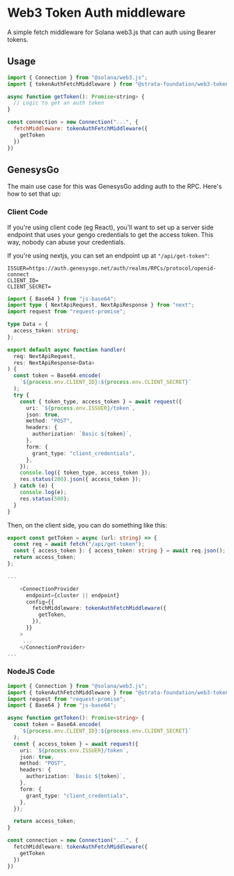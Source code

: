 # Web3 Token Auth middleware

A simple fetch middleware for Solana web3.js that can auth using Bearer tokens.

## Usage

```js
import { Connection } from "@solana/web3.js";
import { tokenAuthFetchMiddleware } from "@strata-foundation/web3-token-auth";

async function getToken(): Promise<string> {
  // Logic to get an auth token
}

const connection = new Connection("...", { 
  fetchMiddleware: tokenAuthFetchMiddleware({
    getToken
  })
})
```

## GenesysGo

The main use case for this was GenesysGo adding auth to the RPC. Here's how to set that up:

### Client Code

If you're using client code (eg React), you'll want to set up a server side endpoint that uses your gengo credentials to get the access token. This way, nobody can abuse your credentials.

If you're using nextjs, you can set an endpoint up at `"/api/get-token"`:

```
ISSUER=https://auth.genesysgo.net/auth/realms/RPCs/protocol/openid-connect
CLIENT_ID=
CLIENT_SECRET=
```

```ts
import { Base64 } from "js-base64";
import type { NextApiRequest, NextApiResponse } from "next";
import request from "request-promise";

type Data = {
  access_token: string;
};

export default async function handler(
  req: NextApiRequest,
  res: NextApiResponse<Data>
) {
  const token = Base64.encode(
    `${process.env.CLIENT_ID}:${process.env.CLIENT_SECRET}`
  );
  try {
    const { token_type, access_token } = await request({
      uri: `${process.env.ISSUER}/token`,
      json: true,
      method: "POST",
      headers: {
        authorization: `Basic ${token}`,
      },
      form: {
        grant_type: "client_credentials",
      },
    });
    console.log({ token_type, access_token });
    res.status(200).json({ access_token });
  } catch (e) {
    console.log(e);
    res.status(500);
  }
}
```

Then, on the client side, you can do something like this:

```ts
export const getToken = async (url: string) => {
  const req = await fetch("/api/get-token");
  const { access_token }: { access_token: string } = await req.json();
  return access_token;
};

...

    <ConnectionProvider
      endpoint={cluster || endpoint}
      config={{
        fetchMiddleware: tokenAuthFetchMiddleware({
          getToken,
        }),
      }}
    >
     ...
    </ConnectionProvider>
...
```

### NodeJS Code

```ts
import { Connection } from "@solana/web3.js";
import { tokenAuthFetchMiddleware } from "@strata-foundation/web3-token-auth";
import request from "request-promise";
import { Base64 } from "js-base64";

async function getToken(): Promise<string> {
  const token = Base64.encode(
    `${process.env.CLIENT_ID}:${process.env.CLIENT_SECRET}`
  );
  const { access_token } = await request({
    uri: `${process.env.ISSUER}/token`,
    json: true,
    method: "POST",
    headers: {
      authorization: `Basic ${token}`,
    },
    form: {
      grant_type: "client_credentials",
    },
  });

  return access_token;
}

const connection = new Connection("...", { 
  fetchMiddleware: tokenAuthFetchMiddleware({
    getToken
  })
})
```
